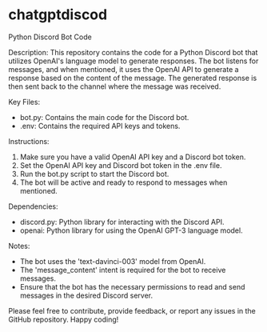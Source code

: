 # chatgptdiscod


 Python Discord Bot Code



Description:
This repository contains the code for a Python Discord bot that utilizes OpenAI's language model to generate responses. The bot listens for messages, and when mentioned, it uses the OpenAI API to generate a response based on the content of the message. The generated response is then sent back to the channel where the message was received.

Key Files:
- bot.py: Contains the main code for the Discord bot.
- .env: Contains the required API keys and tokens.

Instructions:
1. Make sure you have a valid OpenAI API key and a Discord bot token.
2. Set the OpenAI API key and Discord bot token in the .env file.
3. Run the bot.py script to start the Discord bot.
4. The bot will be active and ready to respond to messages when mentioned.

Dependencies:
- discord.py: Python library for interacting with the Discord API.
- openai: Python library for using the OpenAI GPT-3 language model.

Notes:
- The bot uses the 'text-davinci-003' model from OpenAI.
- The 'message_content' intent is required for the bot to receive messages.
- Ensure that the bot has the necessary permissions to read and send messages in the desired Discord server.

Please feel free to contribute, provide feedback, or report any issues in the GitHub repository. Happy coding!
